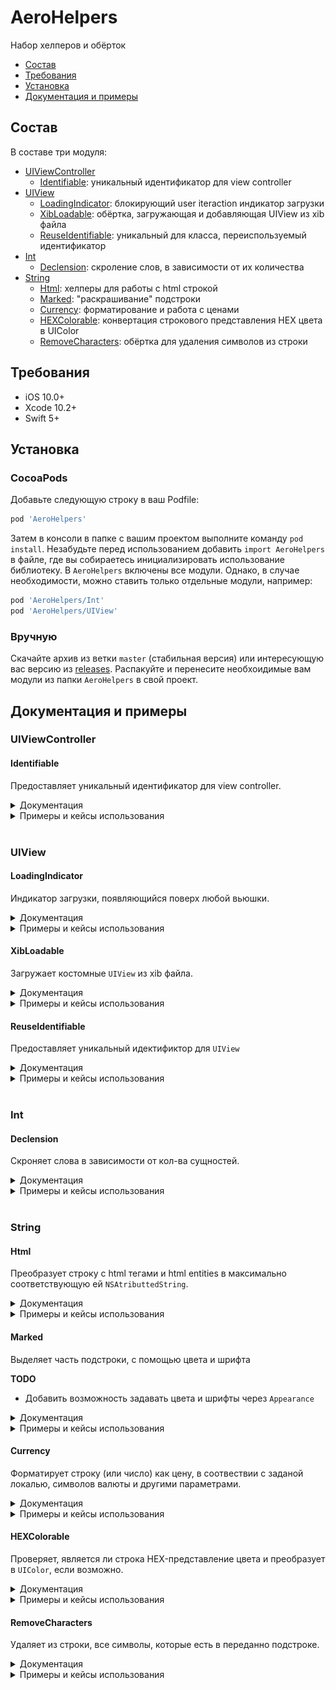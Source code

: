 # AeroHelpers
Набор хелперов и обёрток
- [Состав](#состав)
- [Требования](#требования)
- [Установка](#установка)
- [Документация и примеры](#документация-и-примеры)

## Состав
В составе три модуля:
- [UIViewController](#uiviewcontroller)
  - [Identifiable](#identifiable): уникальный идентификатор для view controller
- [UIView](#uiview)
  - [LoadingIndicator](#loadingindicator): блокирующий user iteraction индикатор загрузки
  - [XibLoadable](#xibkoadable): обёртка, загружающая и добавляющая UIView из xib файла
  - [ReuseIdentifiable](#reuseidentifiable): уникальный для класса, переиспользуемый идентификатор
- [Int](#int)
  - [Declension](#declension): скроление слов, в зависимости от их количества
- [String](#string)
  - [Html](#html): хелперы для работы с html строкой
  - [Marked](#marked): "раскрашивание" подстроки
  - [Currency](#currency): форматирование и работа с ценами
  - [HEXColorable](#hexcolorable): конвертация строкового представления HEX цвета в UIColor
  - [RemoveCharacters](#removecharacters): обёртка для удаления символов из строки

## Требования
- iOS 10.0+
- Xcode 10.2+
- Swift 5+

## Установка
### CocoaPods
Добавьте следующую строку в ваш Podfile:
```rb
pod 'AeroHelpers'
```
Затем в консоли в папке с вашим проектом выполните команду `pod install`.
Незабудьте перед использованием добавить `import AeroHelpers` в файле, где вы собираетесь инициализировать использование библиотеку.
В `AeroHelpers` включены все модули. Однако, в случае необходимости, можно ставить только отдельные модули, например:
```rb
pod 'AeroHelpers/Int'
pod 'AeroHelpers/UIView'
```
### Вручную
Скачайте архив из ветки `master` (стабильная версия) или интересующую вас версию из [releases](https://github.com/AeroAgency/AeroHelpers/releases).
Распакуйте и перенесите необхоидимые вам модули из папки `AeroHelpers` в свой проект.

## Документация и примеры

### UIViewController
#### Identifiable

Предоставляет уникальный идентификатор для view controller.
<details>
<summary>Документация</summary>

У `UIViewController`, соответствующего протоколу Identifiable имеются два свойства:
```swift
static var reuseIdentifier: String { get }
var reuseIdentifier: String { get }
```
Каждое возвращает имя класса-наследника от `UIViewController` 

</details>

<details>
<summary>Примеры и кейсы использования</summary>

![](ExamplesImages/UIViewController/Identifiable/1.png)
```swift
import AEROHelpers
import UIKit

class DetalisViewController: UIViewController, Identifiable { // Обьявляем что DetalisViewController соответствует протоколу Identifiable
    //...
}
...
class SomeViewController: UIViewController {
    override func prepare(for segue: UIStoryboardSegue, sender: Any?) {
        switch segue.identifier {
        case DetalisViewController.identifier: // Id перехода на DetalisViewController соответствует классу DetalisViewController
            // делаем что необходимо, внедряем в DetalisViewController, etc
        default:
            break
        }
    }
}
```

</details>

<br/>

### UIView
#### LoadingIndicator

Индикатор загрузки, появляющийся поверх любой вьюшки.
<details>
<summary>Документация</summary>

У каждой `UIView` появляется два метода и свойство:
```swift
var isLoadingProgress: Bool

func showLoading(fogging: Bool = true, indicatorStyle: UIActivityIndicatorView.Style? = .none)
func hideLoading()
```
Первый метод стартует индикатор загрузки, по всему `frame` `UIView`. Второй метод его убирает.
Свойство `isLoadingProgress` возвращает `true`, если в настоящий момент индикатор активен.

**TODO**
- Добавить настройку цвета затенения, цвета самого индикатора и его размера через `Appearance`

</details>

<details>
<summary>Примеры и кейсы использования</summary>

```swift
import AEROHelpers
import UIKit

class ViewController: UIViewController {
    @IBOutlet private var startLoadingButton: UIButton?
    
    @IBAction private func tapStartLoadingButton() {
        startLoadingButton?.showLoading()
        DispatchQueue.main.asyncAfter(deadline: .now() + 5) { // или, например, запрос к серверу
            self.startLoadingButton?.hideLoading()
        }
    }
}
```

</details>


#### XibLoadable

Загружает костомные `UIView` из xib файла.
<details>
<summary>Документация</summary>

Любая кастомная UIView, которая соответствует протоколу `XibLoadable`, уже имеет в своём распоряжении метод `loadXib()`.
Этот метод загружает view из соответсвующего имени класса xib файла. Его необходимо вызывать при ините view.

</details>

<details>
<summary>Примеры и кейсы использования</summary>

```swift
import AEROHelpers
import UIKit

class SomeCustomView: UIView, XibLoadable {

    @IBOutlet var label: UILabel?
    @IBOutlet var button: UIButton?

    
    override init(frame: CGRect) { // при инициализации в коде
        super.init(frame: frame)
        loadXib()
    }
    
    required init?(coder aDecoder: NSCoder) { // при инициализации из другого xib/storyboard
        super.init(coder: aDecoder)
        loadXib()
    }
    
    override func awakeFromNib() {
        super.awakeFromNib()
        //настраиваем view...
    }
}
```
В файле `SomeCustomView.xib` указываем file owner:
![](ExamplesImages/UIView/XibLoadable/1.png)
В результате такую view можно использовать и на другом xib/storyboard, так и создавать и добавлять на view программно.

</details>


#### ReuseIdentifiable

Предоставляет уникальный идектификтор для `UIView`
<details>
<summary>Документация</summary>

Используется в основном у UITableViewCell и UICollectionViewCell для регистрации ячеек, имеющих вёрстку в xib файле и для получения ячеек по идентификатору в `cellForRow` методах `UITableView` и `UICollectionView`.
У любой `UIView` реализующей протокол `ReuseIdentifiable` появляется два свойства:
```swift
static var reuseIdentifier: String { get }
var reuseIdentifier: String { get }
```
Возвращающие уникальный идентификтор для каждого класса, совпадающий с именем класса.

</details>

<details>
<summary>Примеры и кейсы использования</summary>

```swift
//Coming soon...
```

</details>

<br/>

### Int
#### Declension

Скроняет слова в зависимости от кол-ва сущностей.
<details>
<summary>Документация</summary>

Все целые числа типа `Int` получили:
- структуру `DeclensionsVariants`, содержашую список вариантов;
- свойство `defaultsDeclensions`, содержащую список предустановленных `DeclensionsVariants`
- метод `declension`, выполняющий непосредственно склонение

Структура `DeclensionsVariants` с 3-мя свойствами:
1. **oneVariant** - должен содержать вариант, подходящий под условие: *остаток от деления на 10 == 1* (1 день, 21 день, 1361 день).
1. **mediumVariant** - должен содержать вариант, подходящий под условие: *остаток от деления на 10 в промежутке от 2 до 4 включительно* (2 дня, 24 дня, 1363 дня).
1. **othersVariants** - должен содержать вариант, подходящий под условие: *остаток от деления на 100 в промежутке от 5 до 20 включительно, или остаток от деления на 10* (10 дней, 111 дней, 14 дней)

Cвойство `defaultsDeclensions` возвращает структуру с набором имеющихся типов склонений. Это:
- **days** - дни ("день", "дня", "дней")
- **seconds** - секунды ("секунду", "секунды", "секунд")
- **stones** - камни ("камень", "камня", "камней")
- **products** - изделия ("изделие", "изделия", "изделий")
- **productsGoods** - товары ("товар", "товара", "товаров")
- **items** - элементы ("элемент", "элемента", "элементов")

</details>

<details>
<summary>Примеры и кейсы использования</summary>

```swift
// Предустановленные варианты:
print("Ждём \(23) \(12.defaultsDeclensions.seconds)") // Ждём 23 секунды
print("Доставка через \(86) \(86.defaultsDeclensions.days)") // Доставка через 86 дней

// Кастомные варианты:
let variants = Int.DeclensionsVariants("год", "года", "лет")
print("Ему \(5) \(5.declension(variants))") // Ему 5 лет
print("Где-то \(23) \(23.declension(variants)) назад") // Где-то 23 года назад
print("Спустя \(13) \(10.declension(variants))") // Спустя 13 лет
```

</details>

<br/>

### String
#### Html

Преобразует строку с html тегами и html entities в максимально соответствующую ей `NSAtributtedString`. 
<details>
<summary>Документация</summary>

Расширение структуры `String`, включающее в себя следующие методы:
- **html** - пытается сконвертировать строку, содержащую HTML в соответствующую ей NSAttributedString. В случае неудачи возвращает nil.
- **htmlDecoded** - пытается убрать или декодировать все HTML сущности, и перевести html-строку в обычную. В случае неудачи возвращает nil.
- **nl2br** - убирает из строки все `\r` символы и заменяет все `\n` символы на тег `<br/>`.
- **br2nl** - заменяет в строке все `<br/>` теги на символ `\n`.

</details>

<details>
<summary>Примеры и кейсы использования</summary>

**html**
```swift
let htmlString = "<font style=\"font-family: Helvetica; font-size: 24pt; \">Start <br>te&nbsp;&nbsp;st<br><br> <b>bold</b> </font>"
print("\(htmlString.html!)")
```
Результат: 
```
Start 
te  st

{
    NSColor = "kCGColorSpaceModelRGB 0 0 0 1 ";
    NSFont = "<UICTFont: 0x157e01220> font-family: \"Helvetica\"; font-weight: normal; font-style: normal; font-size: 32.00pt";
    NSKern = 0;
    NSParagraphStyle = "Alignment 4, LineSpacing 0, ParagraphSpacing 0, ParagraphSpacingBefore 0, HeadIndent 0, TailIndent 0, FirstLineHeadIndent 0, LineHeight 38/0, LineHeightMultiple 0, LineBreakMode 0, Tabs (\n), DefaultTabInterval 36, Blocks (\n), Lists (\n), BaseWritingDirection 0, HyphenationFactor 0, TighteningForTruncation NO, HeaderLevel 0";
    NSStrokeColor = "kCGColorSpaceModelRGB 0 0 0 1 ";
    NSStrokeWidth = 0;
}bold{
    NSColor = "kCGColorSpaceModelRGB 0 0 0 1 ";
    NSFont = "<UICTFont: 0x157e0c870> font-family: \"Helvetica\"; font-weight: bold; font-style: normal; font-size: 32.00pt";
    NSKern = 0;
    NSParagraphStyle = "Alignment 4, LineSpacing 0, ParagraphSpacing 0, ParagraphSpacingBefore 0, HeadIndent 0, TailIndent 0, FirstLineHeadIndent 0, LineHeight 38/0, LineHeightMultiple 0, LineBreakMode 0, Tabs (\n), DefaultTabInterval 36, Blocks (\n), Lists (\n), BaseWritingDirection 0, HyphenationFactor 0, TighteningForTruncation NO, HeaderLevel 0";
    NSStrokeColor = "kCGColorSpaceModelRGB 0 0 0 1 ";
    NSStrokeWidth = 0;
} {
    NSColor = "kCGColorSpaceModelRGB 0 0 0 1 ";
    NSFont = "<UICTFont: 0x157e01220> font-family: \"Helvetica\"; font-weight: normal; font-style: normal; font-size: 32.00pt";
    NSKern = 0;
    NSParagraphStyle = "Alignment 4, LineSpacing 0, ParagraphSpacing 0, ParagraphSpacingBefore 0, HeadIndent 0, TailIndent 0, FirstLineHeadIndent 0, LineHeight 38/0, LineHeightMultiple 0, LineBreakMode 0, Tabs (\n), DefaultTabInterval 36, Blocks (\n), Lists (\n), BaseWritingDirection 0, HyphenationFactor 0, TighteningForTruncation NO, HeaderLevel 0";
    NSStrokeColor = "kCGColorSpaceModelRGB 0 0 0 1 ";
    NSStrokeWidth = 0;
}
```
![](ExamplesImages/String/html/1.png)

**htmlDecoded**
```swift
let htmlString = "<font style=\"font-family: Helvetica; font-size: 24pt; \">Start <br>te&nbsp;&nbsp;st<br><br> <b>bold</b> </font>"
print("\(htmlString.htmlDecoded!)")
```
Результат:
```
Start 
te  st

bold 
```

**br2nl**
```swift
let htmlString = "<font style=\"font-family: Helvetica; font-size: 24pt; \">Start <br>te&nbsp;&nbsp;st<br><br> <b>bold</b> </font>"
print("\(htmlString.nl2br)")
```
Результат:
```
<font style="font-family: Helvetica; font-size: 24pt; ">Start 
te&nbsp;&nbsp;st

 <b>bold</b> </font>
```

**nl2br**
```swift
let htmlString = "Start \nte&nbsp;&nbsp;st\n\n <b>bold</b>"
print("\(htmlString.br2nl)")
```
Результат:
```
Start <br/>te&nbsp;&nbsp;st<br/><br/> <b>bold</b>
```

</details>


#### Marked

Выделяет часть подстроки, с помощью цвета и шрифта

**TODO**
- Добавить возможность задавать цвета и шрифты через `Appearance`

<details>
<summary>Документация</summary>

Расширение структуры `String` содержит следующий метод `markSubstrings`:
```swift
    func markSubstrings(_ markedSubstrings: [String],
                        mainFont: UIFont = .systemFont(ofSize: UIFont.systemFontSize),
                        mainColor: UIColor = .darkText,
                        markFont: UIFont = .systemFont(ofSize: UIFont.systemFontSize),
                        markColor: UIColor = .blue,
                        isOnlyFirst: Bool = false) -> NSAttributedString?
```
Все параметры, кроме `markedSubstrings` опциональны.

Входные параметры:
- **markedSubstrings**: список подстрок, которые необходимо выделить;
- **mainFont**: основной шрифт, по умолчанию системный шрифт, системного размера;
- **mainColor**: цвет основного текста, по умолчанию `darkText`;
- **markFont**: шрифт выделенной подстроки, по умолчанию совпадает с шрифтом основного текста;
- **markColor**: цвет выделелнной подстроки, по умолчанию - голубой;
- **isOnlyFirst**: если в значении `true`, то тогда буду выделены все вхождения подстроки, иначе только первое найденное. По-умолчанию - `false`.

</details>

<details>
<summary>Примеры и кейсы использования</summary>

```swift
let testString = "Test with test for test if testing is available."
let markedString = testString.markSubstrings(["test"])
print("\(markedString)")
```
Результат: ![](ExamplesImages/String/marked/1.png)

```swift
let testString = "Test with test for test if testing is available."
let font = UIFont(name: "Futura-Bold", size: 24)

let markedString = testString.markSubstrings(["test"], markFont: font!, markColor: .red, isOnlyFirst: true)
print("\(markedString)")
```
Результат: ![](ExamplesImages/String/marked/2.png)

</details>


#### Currency

Форматирует строку (или число) как цену, в соотвествии с заданой локалью, символов валюты и другими параметрами.
<details>
<summary>Документация</summary>

Такие типы как String, Int, Float, Double расширены для соответствия протоколу `CurrencyFormatted` и реализуют этот метод 
```swift
    func currency(font: UIFont,
                  color: UIColor,
                  locale: Locale,
                  symbol: String,
                  prefix: String?,
                  postfix: String?,
                  count: Int?,
                  countFont: UIFont?,
                  countColor: UIColor?,
                  maxFraction: Int,
                  isStriked: Bool) -> NSAttributedString?
```
Обязателены только font и color параметры, остальные опциональны и имеют значения по умолчанию. В случае если не удалось распарсить строку как цену, возвращает nil.
Так же протокол `CurrencyFormatted` имеет статичный метод:
```swift
    public static func currencySymbol(for localeIdentifier: String = "ru_RU") -> String
```
возвращающий символ валюты. Используется как валюта по умолчанию.

Основной метод `currency`, преобразует запятые в точки, после чего вырезает из строки все нечисловые символы, кроме минуса (-) и точки (.). Затем форматирует строку.
Точно, в данном случае, служит разделителем целой и дробной частей. Если точек больше 1-ой, то метод вернёт nil.

Входные параметры:
- **font**: шрифт строки с ценой.
- **color**: цвет строки с ценой.
- **locale**: локаль, в соответствии с правилами которой будет форматироваться цена. По умолчанию - текущая локаль устройства.
- **symbol**: сивол валюты, который будет использован. По умолчанию - результат выполнения статичной функции `currencySymbol`, возвращающей символ для `ru_RU` локали (российский рубль).
- **prefix**: префикс, который будет стоять перед ценой. По умолчанию nil.
- **postfix**: постфикс, который будет стоять перед ценой. По умолчанию nil.
- **count**: количество товаров. По умолчанию nil. Если значение будет больше 1, то перед ценой появится это значение + ' x '. Например для значения 3 и цены 100, будет '3 x 100 ₽'
- **countFont**: шрифт количества товаров. По умолчанию nil и соответствует параметру `font`.
- **countColor**: цвет количества товаров. По умолчанию nil и соответствует параметру `color`.
- **maxFraction**: количество знаков после запятой. По умолчанию значие 0.
- **isStriked**: если `true`, то значение цены будет зачёркнуто. По умолчанию `false`.

**TODO**
- Добавить возможность задавать шрифты, цвета, символ валюты и локаль через `Appearance`

</details>

<details>
<summary>Примеры и кейсы использования</summary>

```swift
let defaultFont = UIFont.systemFont(ofSize: 18)
let defaultColor = UIColor.black

//1.
1234.4345.currency(font: defaultFont, color: defaultColor, maxFraction: 2)

//2.
" - 1 234 рублей.".currency(font: defaultFont, color: .red, prefix: "prefix", postfix: "postfix", isStriked: true)

//3.
"1 2 sd 3 ggdf4 рублей".currency(font: defaultFont, color: defaultColor, count:5)

//4.
let locale = Locale(identifier: "en_US")
let symbol = String.currencySymbol(for: "fr_FR")
"1  234  (тысяча двести тридцать четыре)".currency(font: defaultFont,
                                                    color: defaultColor,
                                                    locale: locale,
                                                    symbol: symbol,
                                                    count:2,
                                                    countFont: .boldSystemFont(ofSize: 22),
                                                    countColor: .blue)

```
Результат: ![](ExamplesImages/String/currency/1.png)

</details>


#### HEXColorable

Проверяет, является ли строка HEX-представление цвета и преобразует в `UIColor`, если возможно.
<details>
<summary>Документация</summary>

Структура `String` была расширена протоколом `ColoredString`, имеющим два свойства:
```swift
    var isHexColor: Bool { get }
    var color: UIColor? { get }
```
- `isHexColor` проверяет, является ли строка представление HEX цвета.
- `color` пытается создать `UIColor` обьект из строки. Возвращает nil в случае неудачи.

Поддерживает полный (#FFAA99) и сокращённый (#FA9) форматы. Октоторп (символ #) является не обязательным.

</details>

<details>
<summary>Примеры и кейсы использования</summary>

```swift
        print("\("#FF8822".isHexColor)")
        print("\("#FF8822".color!)")
        print("\("FF8822".color!)")
```

Результат:
```
true
UIExtendedSRGBColorSpace 1 0.533333 0.133333 1
UIExtendedSRGBColorSpace 1 0.533333 0.133333 1
```

</details>

#### RemoveCharacters

Удаляет из строки, все символы, которые есть в переданно подстроке.

<details>
<summary>Документация</summary>

Структура `String` была расширена, и в неё добавлен метод
```swift
func removeCharacters(_ list: String, ignoreCase: Bool = false) -> String
```
Метод удаляет из искомой строки все символы, имеющиеся в переданной подстроке `list`
Если ignoreCase передан как true, то тогда символы вырезаются независимо от регистра.

</details>

<details>
<summary>Примеры и кейсы использования</summary>

```swift
        let string = "Test with test for test if testing is available."
        
        print("\(string.removeCharacters("teail"))")
        print("\(string.removeCharacters("TEAIL", ignoreCase: true))")
```

Результат:
```
Ts wh s for s f sng s vb.
s wh s for s f sng s vb.
```

</details>

